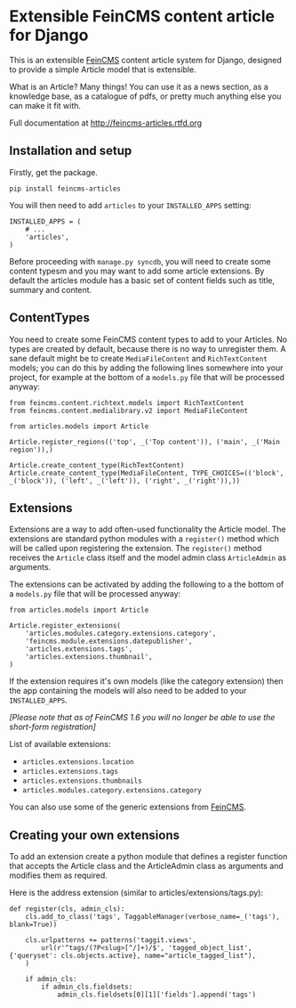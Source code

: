 Extensible FeinCMS content article for Django
=============================================

This is an extensible [FeinCMS](https://github.com/feincms/feincms) content
article system for Django, designed to provide a simple Article model that is
extensible.

What is an Article? Many things! You can use it as a news section, as a
knowledge base, as a catalogue of pdfs, or pretty much anything else you can
make it fit with.

Full documentation at http://feincms-articles.rtfd.org


Installation and setup
----------------------

Firstly, get the package.

    pip install feincms-articles

You will then need to add `articles` to your `INSTALLED_APPS` setting:

    INSTALLED_APPS = (
        # ...
        'articles',
    )

Before proceeding with `manage.py syncdb`, you will need to create some content
typesm and you may want to add some article extensions. By default the articles
module has a basic set of content fields such as title, summary and content.


ContentTypes
------------

You need to create some FeinCMS content types to add to your Articles. No types
are created by default, because there is no way to unregister them. A sane
default might be to create `MediaFileContent` and `RichTextContent` models; you
can do this by adding the following lines somewhere into your project, for
example at the bottom of a `models.py` file that will be processed anyway:

    from feincms.content.richtext.models import RichTextContent 
    from feincms.content.medialibrary.v2 import MediaFileContent

    from articles.models import Article

    Article.register_regions(('top', _('Top content')), ('main', _('Main region')),)

    Article.create_content_type(RichTextContent)
    Article.create_content_type(MediaFileContent, TYPE_CHOICES=(('block', _('block')), ('left', _('left')), ('right', _('right')),))


Extensions
----------

Extensions are a way to add often-used functionality the Article model. The
extensions are standard python modules with a `register()` method which will be
called upon registering the extension. The `register()` method receives the
`Article` class itself and the model admin class `ArticleAdmin` as arguments. 

The extensions can be activated by adding the following to a the bottom of a
`models.py` file that will be processed anyway:

    from articles.models import Article

    Article.register_extensions(
        'articles.modules.category.extensions.category',
        'feincms.module.extensions.datepublisher',
        'articles.extensions.tags',
        'articles.extensions.thumbnail',
    )

If the extension requires it's own models (like the category extension) then
the app containing the models will also need to be added to your
`INSTALLED_APPS`.

*[Please note that as of FeinCMS 1.6 you will no longer be able to use the
short-form registration]*

List of available extensions:

- `articles.extensions.location`
- `articles.extensions.tags`
- `articles.extensions.thumbnails`
- `articles.modules.category.extensions.category`

You can also use some of the generic extensions from
[FeinCMS](https://github.com/feincms/feincms/tree/master/feincms/module/extensions).



Creating your own extensions
----------------------------

To add an extension create a python module that defines a register function
that accepts the Article class and the ArticleAdmin class as arguments and
modifies them as required.

Here is the address extension (similar to articles/extensions/tags.py):

    def register(cls, admin_cls):
        cls.add_to_class('tags', TaggableManager(verbose_name=_('tags'), blank=True))

        cls.urlpatterns += patterns('taggit.views',
            url(r'^tags/(?P<slug>[^/]+)/$', 'tagged_object_list', {'queryset': cls.objects.active}, name="article_tagged_list"),
        )

        if admin_cls:
            if admin_cls.fieldsets:
                admin_cls.fieldsets[0][1]['fields'].append('tags')
